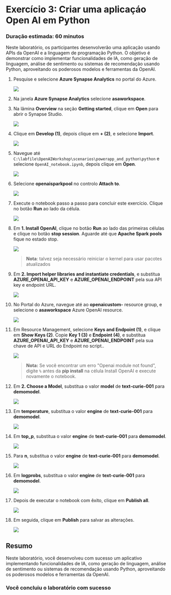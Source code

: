 # Exercício 3: Criar uma aplicaçáo Open AI em Python

### Duração estimada: 60 minutos

Neste laboratório, os participantes desenvolverão uma aplicação usando APIs da OpenAI e a linguagem de programação Python. O objetivo é demonstrar como implementar funcionalidades de IA, como geração de linguagem, análise de sentimento ou sistemas de recomendação usando Python, aproveitando os poderosos modelos e ferramentas da OpenAI.

1. Pesquise e selecione **Azure Synapse Analytics** no portal do Azure.

      ![](images/p2.png)

1. Na janela **Azure Synapse Analytics** selecione **asaworkspace<inject key="DeploymentID" enableCopy="false"/>**.   

1. Na lâmina **Overview** na seção **Getting started**, clique em **Open** para abrir o Synapse Studio.
     
     ![](images/open-workspace.png)
    
1. Clique em **Develop (1)**, depois clique em **+ (2)**, e selecione **Import**.

    ![](images/import-note.png)

1. Navegue até `C:\labfile\OpenAIWorkshop\scenarios\powerapp_and_python\python` e selecione `OpenAI_notebook.ipynb`, depois clique em **Open**.

     ![](images/notebook.png)

1. Selecione **openaisparkpool** no controlo **Attach to**.

    ![](images/openai-sparkpool.png)

1. Execute o notebook passo a passo para concluir este exercício. Clique no botão **Run** ao lado da célula.

     ![](images/run.png)

1. Em **1. Install OpenAI**, clique no botão **Run** ao lado das primeiras células e clique no botão **stop session**. Aguarde até que **Apache Spark pools** fique no estado stop. 

     ![](images/run-python1.png)

      > **Nota**: talvez seja necessário reiniciar o kernel para usar pacotes atualizados

1. Em **2. Import helper libraries and instantiate credentials**, e substitua **AZURE_OPENAI_API_KEY** e **AZURE_OPENAI_ENDPOINT** pela sua API key e endpoint URL.

     ![](images/key-endpoint.png)
   
1. No Portal do Azure, navegue até ao **openaicustom-<inject key="DeploymentID" enableCopy="false"/>** resource group,  e selecione o **asaworkspace<inject key="DeploymentID" enableCopy="false"/>** Azure OpenAI resource.

    ![](images/Ex4b-S7.1.png)

1. Em Resource Management, selecione **Keys and Endpoint (1)**, e clique em **Show Keys (2)**. Copie **Key 1 (3)** e **Endpoint (4)**, e substitua  **AZURE_OPENAI_API_KEY** e **AZURE_OPENAI_ENDPOINT** pela sua chave de API e URL do Endpoint no script..

   ![](images/p22.png)
     
    > **Nota:** Se você encontrar um erro "Openai module not found", digite `%` antes da **pip install** na célula Install OpenAI e execute novamente o notebook.

1. Em **2. Choose a Model**, substitua o valor **model** de **text-curie-001** para **demomodel**.

    ![](images/choosemodel.png)

1. Em **temperature**, substitua o valor **engine** de **text-curie-001** para **demomodel**.

     ![](images/temp.png)

1. Em **top_p**, substitua o valor **engine** de **text-curie-001** para **demomodel**.

     ![](images/top-p.png)

1. Para **n**, substitua o valor **engine** de **text-curie-001** para **demomodel**.

     ![](images/n.png)

1. Em **logprobs**, substitua o valor **engine** de **text-curie-001** para **demomodel**.

     ![](images/logprobs.png)

1. Depois de executar o notebook com êxito, clique em **Publish all**.

     ![](images/publish.png)

1. Em seguida, clique em **Publish** para salvar as alterações.

    ![](images/publish-1.png)

## Resumo

Neste laboratório, você desenvolveu com sucesso um aplicativo implementando funcionalidades de IA, como geração de linguagem, análise de sentimento ou sistemas de recomendação usando Python, aproveitando os poderosos modelos e ferramentas da OpenAI.

### Você concluiu o laboratório com sucesso

